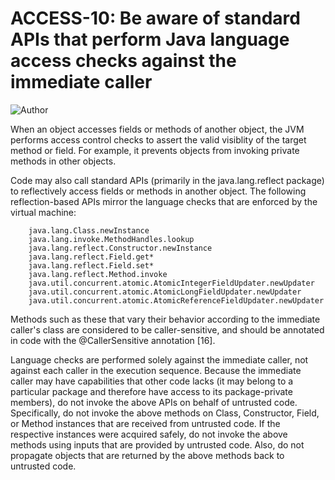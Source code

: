 # ACCESS-10: Be aware of standard APIs that perform Java language access checks against the immediate caller
![Author](https://img.shields.io/badge/Author-Oracle-blue.svg)


When an object accesses fields or methods of another object, the JVM performs access control checks to assert the valid visiblity of the target method or field. For example, it prevents objects from invoking private methods in other objects.

Code may also call standard APIs (primarily in the java.lang.reflect package) to reflectively access fields or methods in another object. The following reflection-based APIs mirror the language checks that are enforced by the virtual machine:


        java.lang.Class.newInstance
        java.lang.invoke.MethodHandles.lookup 
        java.lang.reflect.Constructor.newInstance
        java.lang.reflect.Field.get*
        java.lang.reflect.Field.set*
        java.lang.reflect.Method.invoke
        java.util.concurrent.atomic.AtomicIntegerFieldUpdater.newUpdater
        java.util.concurrent.atomic.AtomicLongFieldUpdater.newUpdater
        java.util.concurrent.atomic.AtomicReferenceFieldUpdater.newUpdater

Methods such as these that vary their behavior according to the immediate caller's class are considered to be caller-sensitive, and should be annotated in code with the @CallerSensitive annotation [16].

Language checks are performed solely against the immediate caller, not against each caller in the execution sequence. Because the immediate caller may have capabilities that other code lacks (it may belong to a particular package and therefore have access to its package-private members), do not invoke the above APIs on behalf of untrusted code. Specifically, do not invoke the above methods on Class, Constructor, Field, or Method instances that are received from untrusted code. If the respective instances were acquired safely, do not invoke the above methods using inputs that are provided by untrusted code. Also, do not propagate objects that are returned by the above methods back to untrusted code.